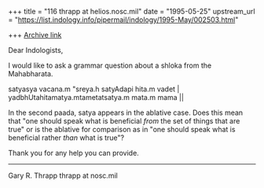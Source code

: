 +++
title = "116 thrapp at helios.nosc.mil"
date = "1995-05-25"
upstream_url = "https://list.indology.info/pipermail/indology/1995-May/002503.html"

+++
[Archive link](https://list.indology.info/pipermail/indology/1995-May/002503.html)

Dear Indologists,

I would like to ask a grammar question about
a shloka from the Mahabharata.

satyasya vacana.m "sreya.h satyAdapi hita.m vadet |
yadbhUtahitamatya.mtametatsatya.m mata.m mama ||

In the second paada, satya appears in the ablative case.
Does this mean that "one should speak what is beneficial
*from* the set of things that are true" or is the ablative
for comparison as in "one should speak what is beneficial
rather *than* what is true"?

Thank you for any help you can provide.

-------------------------------------------------------------

Gary R. Thrapp
thrapp at nosc.mil





